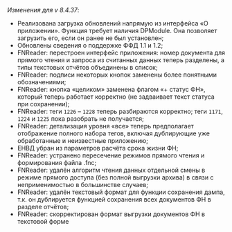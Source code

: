 _Изменения для v 8.4.37_:
- Реализована загрузка обновлений напрямую из интерфейса «О приложении». Функция требует наличия DPModule. Она позволяет загрузить его, если он ранее не был установлен;
- Обновлены сведения о поддержке ФФД 1.1 и 1.2;
- FNReader: перестроен интерфейс приложения: номер документа для прямого чтения и запроса из считанных данных теперь разделены, а типы текстовых отчётов объединены в список;
- FNReader: подписи некоторых кнопок заменены более понятными обозначениями;
- FNReader: кнопка «целиком» заменена флагом «+ статус ФН», который теперь работает корректно (не задваивает текст статуса при сохранении);
- FNReader: теги ```1226``` – ```1228``` теперь разбираются корректно; теги ```1171```, ```1224``` и ```1225``` пока разобрать не получается;
- FNReader: детализация уровня «все» теперь предполагает отображение полного набора тегов, включая дублирующие уже обработанные и неизвестные приложению;
- ЕНВД убран из параметров расчёта срока жизни ФН;
- FNReader: устранено пересечение режимов прямого чтения и формирования файла .fnc;
- FNReader: удалён алгоритм чтения данных отдельной смены в режиме прямого доступа (без полной выгрузки архива) в связи с неприменимостью в большинстве случаев;
- FNReader: удалён текстовый формат для функции сохранения дампа, т.к. он дублируется функцией сохранения всех документов ФН в разделе отчётов;
- FNReader: скорректирован формат выгрузки документов ФН в текстовой форме
